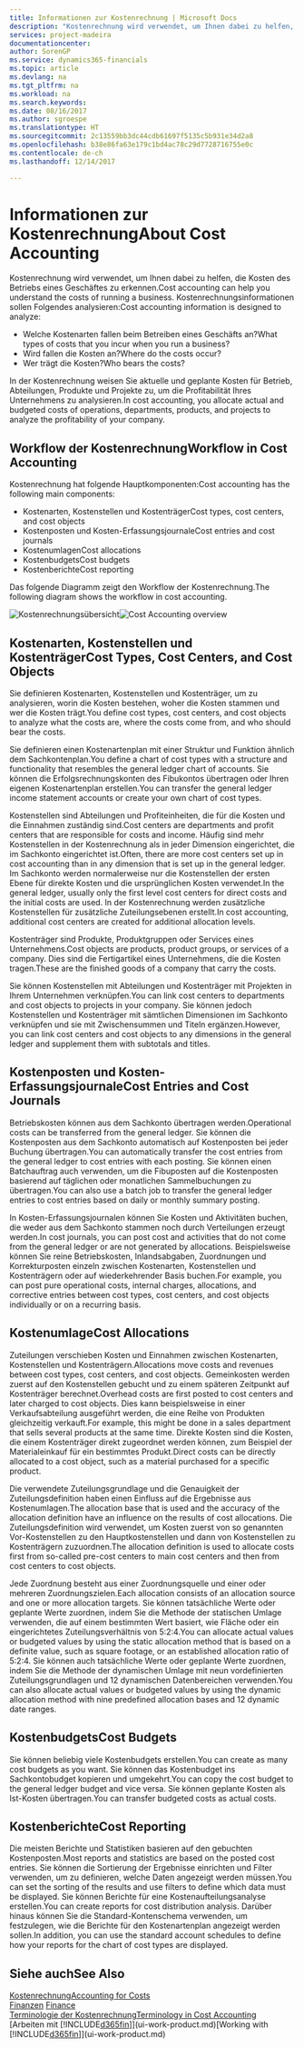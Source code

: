 ```yaml
---
title: Informationen zur Kostenrechnung | Microsoft Docs
description: "Kostenrechnung wird verwendet, um Ihnen dabei zu helfen, die Kosten des Betriebs eines Geschäftes zu erkennen."
services: project-madeira
documentationcenter: 
author: SorenGP
ms.service: dynamics365-financials
ms.topic: article
ms.devlang: na
ms.tgt_pltfrm: na
ms.workload: na
ms.search.keywords: 
ms.date: 08/16/2017
ms.author: sgroespe
ms.translationtype: HT
ms.sourcegitcommit: 2c13559bb3dc44cdb61697f5135c5b931e34d2a8
ms.openlocfilehash: b38e86fa63e179c1bd4ac78c29d7728716755e0c
ms.contentlocale: de-ch
ms.lasthandoff: 12/14/2017

---
```

# <a name="about-cost-accounting"></a><span data-ttu-id="1f547-103">Informationen zur Kostenrechnung</span><span class="sxs-lookup"><span data-stu-id="1f547-103">About Cost Accounting</span></span>
<span data-ttu-id="1f547-104">Kostenrechnung wird verwendet, um Ihnen dabei zu helfen, die Kosten des Betriebs eines Geschäftes zu erkennen.</span><span class="sxs-lookup"><span data-stu-id="1f547-104">Cost accounting can help you understand the costs of running a business.</span></span> <span data-ttu-id="1f547-105">Kostenrechnungsinformationen sollen Folgendes analysieren:</span><span class="sxs-lookup"><span data-stu-id="1f547-105">Cost accounting information is designed to analyze:</span></span>  

-   <span data-ttu-id="1f547-106">Welche Kostenarten fallen beim Betreiben eines Geschäfts an?</span><span class="sxs-lookup"><span data-stu-id="1f547-106">What types of costs that you incur when you run a business?</span></span>  
-   <span data-ttu-id="1f547-107">Wird fallen die Kosten an?</span><span class="sxs-lookup"><span data-stu-id="1f547-107">Where do the costs occur?</span></span>  
-   <span data-ttu-id="1f547-108">Wer trägt die Kosten?</span><span class="sxs-lookup"><span data-stu-id="1f547-108">Who bears the costs?</span></span>  

<span data-ttu-id="1f547-109">In der Kostenrechnung weisen Sie aktuelle und geplante Kosten für Betrieb, Abteilungen, Produkte und Projekte zu, um die Profitabilität Ihres Unternehmens zu analysieren.</span><span class="sxs-lookup"><span data-stu-id="1f547-109">In cost accounting, you allocate actual and budgeted costs of operations, departments, products, and projects to analyze the profitability of your company.</span></span>  

## <a name="workflow-in-cost-accounting"></a><span data-ttu-id="1f547-110">Workflow der Kostenrechnung</span><span class="sxs-lookup"><span data-stu-id="1f547-110">Workflow in Cost Accounting</span></span>  
<span data-ttu-id="1f547-111">Kostenrechnung hat folgende Hauptkomponenten:</span><span class="sxs-lookup"><span data-stu-id="1f547-111">Cost accounting has the following main components:</span></span>  

-   <span data-ttu-id="1f547-112">Kostenarten, Kostenstellen und Kostenträger</span><span class="sxs-lookup"><span data-stu-id="1f547-112">Cost types, cost centers, and cost objects</span></span>  
-   <span data-ttu-id="1f547-113">Kostenposten und Kosten-Erfassungsjournale</span><span class="sxs-lookup"><span data-stu-id="1f547-113">Cost entries and cost journals</span></span>  
-   <span data-ttu-id="1f547-114">Kostenumlagen</span><span class="sxs-lookup"><span data-stu-id="1f547-114">Cost allocations</span></span>  
-   <span data-ttu-id="1f547-115">Kostenbudgets</span><span class="sxs-lookup"><span data-stu-id="1f547-115">Cost budgets</span></span>
-   <span data-ttu-id="1f547-116">Kostenberichte</span><span class="sxs-lookup"><span data-stu-id="1f547-116">Cost reporting</span></span>  

<span data-ttu-id="1f547-117">Das folgende Diagramm zeigt den Workflow der Kostenrechnung.</span><span class="sxs-lookup"><span data-stu-id="1f547-117">The following diagram shows the workflow in cost accounting.</span></span>  

<span data-ttu-id="1f547-118">![Kostenrechnungsübersicht](media/costaccountingoverview.png "CostAccountingOverview")</span><span class="sxs-lookup"><span data-stu-id="1f547-118">![Cost Accounting overview](media/costaccountingoverview.png "CostAccountingOverview")</span></span>  

## <a name="cost-types-cost-centers-and-cost-objects"></a><span data-ttu-id="1f547-119">Kostenarten, Kostenstellen und Kostenträger</span><span class="sxs-lookup"><span data-stu-id="1f547-119">Cost Types, Cost Centers, and Cost Objects</span></span>  
<span data-ttu-id="1f547-120">Sie definieren Kostenarten, Kostenstellen und Kostenträger, um zu analysieren, worin die Kosten bestehen, woher die Kosten stammen und wer die Kosten trägt.</span><span class="sxs-lookup"><span data-stu-id="1f547-120">You define cost types, cost centers, and cost objects to analyze what the costs are, where the costs come from, and who should bear the costs.</span></span>  

<span data-ttu-id="1f547-121">Sie definieren einen Kostenartenplan mit einer Struktur und Funktion ähnlich dem Sachkontenplan.</span><span class="sxs-lookup"><span data-stu-id="1f547-121">You define a chart of cost types with a structure and functionality that resembles the general ledger chart of accounts.</span></span> <span data-ttu-id="1f547-122">Sie können die Erfolgsrechnungskonten des Fibukontos übertragen oder Ihren eigenen Kostenartenplan erstellen.</span><span class="sxs-lookup"><span data-stu-id="1f547-122">You can transfer the general ledger income statement accounts or create your own chart of cost types.</span></span>  

<span data-ttu-id="1f547-123">Kostenstellen sind Abteilungen und Profiteinheiten, die für die Kosten und die Einnahmen zuständig sind.</span><span class="sxs-lookup"><span data-stu-id="1f547-123">Cost centers are departments and profit centers that are responsible for costs and income.</span></span> <span data-ttu-id="1f547-124">Häufig sind mehr Kostenstellen in der Kostenrechnung als in jeder Dimension eingerichtet, die im Sachkonto eingerichtet ist.</span><span class="sxs-lookup"><span data-stu-id="1f547-124">Often, there are more cost centers set up in cost accounting than in any dimension that is set up in the general ledger.</span></span> <span data-ttu-id="1f547-125">Im Sachkonto werden normalerweise nur die Kostenstellen der ersten Ebene für direkte Kosten und die ursprünglichen Kosten verwendet.</span><span class="sxs-lookup"><span data-stu-id="1f547-125">In the general ledger, usually only the first level cost centers for direct costs and the initial costs are used.</span></span> <span data-ttu-id="1f547-126">In der Kostenrechnung werden zusätzliche Kostenstellen für zusätzliche Zuteilungsebenen erstellt.</span><span class="sxs-lookup"><span data-stu-id="1f547-126">In cost accounting, additional cost centers are created for additional allocation levels.</span></span>  

<span data-ttu-id="1f547-127">Kostenträger sind Produkte, Produktgruppen oder Services eines Unternehmens.</span><span class="sxs-lookup"><span data-stu-id="1f547-127">Cost objects are products, product groups, or services of a company.</span></span> <span data-ttu-id="1f547-128">Dies sind die Fertigartikel eines Unternehmens, die die Kosten tragen.</span><span class="sxs-lookup"><span data-stu-id="1f547-128">These are the finished goods of a company that carry the costs.</span></span>  

<span data-ttu-id="1f547-129">Sie können Kostenstellen mit Abteilungen und Kostenträger mit Projekten in Ihrem Unternehmen verknüpfen.</span><span class="sxs-lookup"><span data-stu-id="1f547-129">You can link cost centers to departments and cost objects to projects in your company.</span></span> <span data-ttu-id="1f547-130">Sie können jedoch Kostenstellen und Kostenträger mit sämtlichen Dimensionen im Sachkonto verknüpfen und sie mit Zwischensummen und Titeln ergänzen.</span><span class="sxs-lookup"><span data-stu-id="1f547-130">However, you can link cost centers and cost objects to any dimensions in the general ledger and supplement them with subtotals and titles.</span></span>  

## <a name="cost-entries-and-cost-journals"></a><span data-ttu-id="1f547-131">Kostenposten und Kosten-Erfassungsjournale</span><span class="sxs-lookup"><span data-stu-id="1f547-131">Cost Entries and Cost Journals</span></span>  
<span data-ttu-id="1f547-132">Betriebskosten können aus dem Sachkonto übertragen werden.</span><span class="sxs-lookup"><span data-stu-id="1f547-132">Operational costs can be transferred from the general ledger.</span></span> <span data-ttu-id="1f547-133">Sie können die Kostenposten aus dem Sachkonto automatisch auf Kostenposten bei jeder Buchung übertragen.</span><span class="sxs-lookup"><span data-stu-id="1f547-133">You can automatically transfer the cost entries from the general ledger to cost entries with each posting.</span></span> <span data-ttu-id="1f547-134">Sie können einen Batchauftrag auch verwenden, um die Fibuposten auf die Kostenposten basierend auf täglichen oder monatlichen Sammelbuchungen zu übertragen.</span><span class="sxs-lookup"><span data-stu-id="1f547-134">You can also use a batch job to transfer the general ledger entries to cost entries based on daily or monthly summary posting.</span></span>  

<span data-ttu-id="1f547-135">In Kosten-Erfassungsjournalen können Sie Kosten und Aktivitäten buchen, die weder aus dem Sachkonto stammen noch durch Verteilungen erzeugt werden.</span><span class="sxs-lookup"><span data-stu-id="1f547-135">In cost journals, you can post cost and activities that do not come from the general ledger or are not generated by allocations.</span></span> <span data-ttu-id="1f547-136">Beispielsweise können Sie reine Betriebskosten, Inlandsabgaben, Zuordnungen und Korrekturposten einzeln zwischen Kostenarten, Kostenstellen und Kostenträgern oder auf wiederkehrender Basis buchen.</span><span class="sxs-lookup"><span data-stu-id="1f547-136">For example, you can post pure operational costs, internal charges, allocations, and corrective entries between cost types, cost centers, and cost objects individually or on a recurring basis.</span></span>  

## <a name="cost-allocations"></a><span data-ttu-id="1f547-137">Kostenumlage</span><span class="sxs-lookup"><span data-stu-id="1f547-137">Cost Allocations</span></span>  
<span data-ttu-id="1f547-138">Zuteilungen verschieben Kosten und Einnahmen zwischen Kostenarten, Kostenstellen und Kostenträgern.</span><span class="sxs-lookup"><span data-stu-id="1f547-138">Allocations move costs and revenues between cost types, cost centers, and cost objects.</span></span> <span data-ttu-id="1f547-139">Gemeinkosten werden zuerst auf den Kostenstellen gebucht und zu einem späteren Zeitpunkt auf Kostenträger berechnet.</span><span class="sxs-lookup"><span data-stu-id="1f547-139">Overhead costs are first posted to cost centers and later charged to cost objects.</span></span> <span data-ttu-id="1f547-140">Dies kann beispielsweise in einer Verkaufsabteilung ausgeführt werden, die eine Reihe von Produkten gleichzeitig verkauft.</span><span class="sxs-lookup"><span data-stu-id="1f547-140">For example, this might be done in a sales department that sells several products at the same time.</span></span> <span data-ttu-id="1f547-141">Direkte Kosten sind die Kosten, die einem Kostenträger direkt zugeordnet werden können, zum Beispiel der Materialeinkauf für ein bestimmtes Produkt.</span><span class="sxs-lookup"><span data-stu-id="1f547-141">Direct costs can be directly allocated to a cost object, such as a material purchased for a specific product.</span></span>  

<span data-ttu-id="1f547-142">Die verwendete Zuteilungsgrundlage und die Genauigkeit der Zuteilungsdefinition haben einen Einfluss auf die Ergebnisse aus Kostenumlagen.</span><span class="sxs-lookup"><span data-stu-id="1f547-142">The allocation base that is used and the accuracy of the allocation definition have an influence on the results of cost allocations.</span></span> <span data-ttu-id="1f547-143">Die Zuteilungsdefinition wird verwendet, um Kosten zuerst von so genannten Vor-Kostenstellen zu den Hauptkostenstellen und dann von Kostenstellen zu Kostenträgern zuzuordnen.</span><span class="sxs-lookup"><span data-stu-id="1f547-143">The allocation definition is used to allocate costs first from so-called pre-cost centers to main cost centers and then from cost centers to cost objects.</span></span>  

<span data-ttu-id="1f547-144">Jede Zuordnung besteht aus einer Zuordnungsquelle und einer oder mehreren Zuordnungszielen.</span><span class="sxs-lookup"><span data-stu-id="1f547-144">Each allocation consists of an allocation source and one or more allocation targets.</span></span> <span data-ttu-id="1f547-145">Sie können tatsächliche Werte oder geplante Werte zuordnen, indem Sie die Methode der statischen Umlage verwenden, die auf einem bestimmten Wert basiert, wie Fläche oder ein eingerichtetes Zuteilungsverhältnis von 5:2:4.</span><span class="sxs-lookup"><span data-stu-id="1f547-145">You can allocate actual values or budgeted values by using the static allocation method that is based on a definite value, such as square footage, or an established allocation ratio of 5:2:4.</span></span> <span data-ttu-id="1f547-146">Sie können auch tatsächliche Werte oder geplante Werte zuordnen, indem Sie die Methode der dynamischen Umlage mit neun vordefinierten Zuteilungsgrundlagen und 12 dynamischen Datenbereichen verwenden.</span><span class="sxs-lookup"><span data-stu-id="1f547-146">You can also allocate actual values or budgeted values by using the dynamic allocation method with nine predefined allocation bases and 12 dynamic date ranges.</span></span>  

## <a name="cost-budgets"></a><span data-ttu-id="1f547-147">Kostenbudgets</span><span class="sxs-lookup"><span data-stu-id="1f547-147">Cost Budgets</span></span>  
<span data-ttu-id="1f547-148">Sie können beliebig viele Kostenbudgets erstellen.</span><span class="sxs-lookup"><span data-stu-id="1f547-148">You can create as many cost budgets as you want.</span></span> <span data-ttu-id="1f547-149">Sie können das Kostenbudget ins Sachkontobudget kopieren und umgekehrt.</span><span class="sxs-lookup"><span data-stu-id="1f547-149">You can copy the cost budget to the general ledger budget and vice versa.</span></span> <span data-ttu-id="1f547-150">Sie können geplante Kosten als Ist-Kosten übertragen.</span><span class="sxs-lookup"><span data-stu-id="1f547-150">You can transfer budgeted costs as actual costs.</span></span>  

## <a name="cost-reporting"></a><span data-ttu-id="1f547-151">Kostenberichte</span><span class="sxs-lookup"><span data-stu-id="1f547-151">Cost Reporting</span></span>  
<span data-ttu-id="1f547-152">Die meisten Berichte und Statistiken basieren auf den gebuchten Kostenposten.</span><span class="sxs-lookup"><span data-stu-id="1f547-152">Most reports and statistics are based on the posted cost entries.</span></span> <span data-ttu-id="1f547-153">Sie können die Sortierung der Ergebnisse einrichten und Filter verwenden, um zu definieren, welche Daten angezeigt werden müssen.</span><span class="sxs-lookup"><span data-stu-id="1f547-153">You can set the sorting of the results and use filters to define which data must be displayed.</span></span> <span data-ttu-id="1f547-154">Sie können Berichte für eine Kostenaufteilungsanalyse erstellen.</span><span class="sxs-lookup"><span data-stu-id="1f547-154">You can create reports for cost distribution analysis.</span></span> <span data-ttu-id="1f547-155">Darüber hinaus können Sie die Standard-Kontenschema verwenden, um festzulegen, wie die Berichte für den Kostenartenplan angezeigt werden sollen.</span><span class="sxs-lookup"><span data-stu-id="1f547-155">In addition, you can use the standard account schedules to define how your reports for the chart of cost types are displayed.</span></span>  

## <a name="see-also"></a><span data-ttu-id="1f547-156">Siehe auch</span><span class="sxs-lookup"><span data-stu-id="1f547-156">See Also</span></span>  
 [<span data-ttu-id="1f547-157">Kostenrechnung</span><span class="sxs-lookup"><span data-stu-id="1f547-157">Accounting for Costs</span></span>](finance-manage-cost-accounting.md)  
 <span data-ttu-id="1f547-158">[Finanzen](finance.md) </span><span class="sxs-lookup"><span data-stu-id="1f547-158">[Finance](finance.md) </span></span>  
 [<span data-ttu-id="1f547-159">Terminologie der Kostenrechnung</span><span class="sxs-lookup"><span data-stu-id="1f547-159">Terminology in Cost Accounting</span></span>](finance-terminology-in-cost-accounting.md)  
 <span data-ttu-id="1f547-160">[Arbeiten mit [!INCLUDE[d365fin](includes/d365fin_md.md)]](ui-work-product.md)</span><span class="sxs-lookup"><span data-stu-id="1f547-160">[Working with [!INCLUDE[d365fin](includes/d365fin_md.md)]](ui-work-product.md)</span></span>

